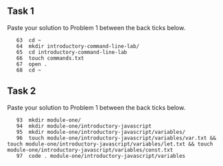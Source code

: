 ## Task 1

Paste your solution to Problem 1 between the back ticks below.

```
   63  cd ~
   64  mkdir introductory-command-line-lab/
   65  cd introductory-command-line-lab
   66  touch commands.txt
   67  open .
   68  cd ~
```

## Task 2

Paste your solution to Problem 1 between the back ticks below.

```
   93  mkdir module-one/
   94  mkdir module-one/introductory-javascript
   95  mkdir module-one/introductory-javascript/variables/
   96  touch module-one/introductory-javascript/variables/var.txt && touch module-one/introductory-javascript/variables/let.txt && touch module-one/introductory-javascript/variables/const.txt
   97  code . module-one/introductory-javascript/variables
```
